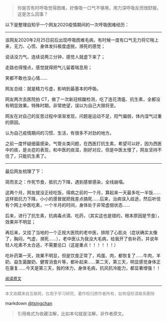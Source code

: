 

> 你是否有时呼吸觉得困难，好像吸一口气不够用，用力深呼吸反而很舒服，这是怎么回事？

以下是整理自知乎一个网友2020疫情期间的一次呼吸困难经历：

----
  
该网友2020年2月25日前后出现呼吸困难毛病，有时候一度有口气无力将它喘上来，无力、心慌、身体发抖极度虚脱，濒死的感觉；

说话没力气，连续说两三分钟，感觉人就虚下来了；

走路也得慢点，感觉就得把气儿留着喘息用；

笑都不敢也没心情……

网友总结：就是精力亏虚，影响到最基本的呼吸。


网友两次去医院拍 CT，做了一次新冠核酸检测，吃了连花清瘟、抗生素，全都没有明显效果。特殊时期，非常绝望，误以为自己大限将至。

网友在对自己的反思过程中渐渐发现，问题是运动不足，阳气偏弱，体内湿气过重的原因。

认为自己疫情期间的习惯、生活，有很多不对劲的地方。


之前一度怀疑细菌感染，气管炎类问题，在西医打抗生素，希望可以好，因为西医中的痰，是炎症的表现，和中医的痰湿，刚好对应，但是中医太慢了，网友坚持不住了，只能抗生素了。


----

最后网友梳理了下：

简而言之：作死节食，抵抗力下降，遇到感冒感染，全线崩塌。

这两个月，网友就没正经吃饭，得病之前的一个月，算起来一天最多吃一半饭……这样抵抗力下降，小小的感冒就把我差点搞死……后来，治病误入歧途，然后听信有个网上中医吃素，一个半月的时间，身体处于非常虚弱状态……

后来，进行了抗生素，抗病毒点滴、吃药，（其实这也是错的，根本原因是节食），效果并不明显；

再后来，又挂了当地的一个正规大医院的老中医，排除了心肌炎（症状确实太像了，胸闷，气虚，濒死……），老中医认为我没大毛病，给我开了些补药，并说年轻人吃素不太合适，不需要忌口（这是重点！！！！！！）

吃补药第一天，效果不明显，但是饮食正常了，鸡蛋、肉，都恢复了……牛肉，羊奶、益生菌酸奶、健胃消食片等，都补起来……第二天，第三天，明显感觉身体正在康复……今天是第三天，我的体力，身体毛病，抗风抗冷能力，都显著增强！！


<font size=2 color=grey>[阅读原文](https://www.zhihu.com/question/36801582/answer/1068884740)</font>


----
<font size=2 color='grey'>本文收藏来自互联网，仅用于学习研究，著作权归原作者所有，如有侵权请联系删除</font>

markdown [@tsingchan](https://github.com/tsingchan) 

> 引用格式为收藏注解，比如本句就是注解，非作者原文。
